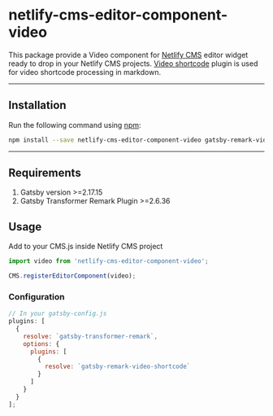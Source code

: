 # netlify-cms-editor-component-video

This package provide a Video component for [Netlify CMS](https://www.netlifycms.org/) editor widget ready to drop in your Netlify CMS projects.
[Video shortcode](https://github.com/agrawalaayushi/gatsby-remark-video-shortcode) plugin is used for video shortcode processing in markdown.

---

## Installation

Run the following command using [npm](https://www.npmjs.com/):

```bash
npm install --save netlify-cms-editor-component-video gatsby-remark-video-shortcode 

```

---

## Requirements

1. Gatsby version >=2.17.15
2. Gatsby Transformer Remark Plugin >=2.6.36

## Usage

Add to your CMS.js inside Netlify CMS project

```js
import video from 'netlify-cms-editor-component-video';

CMS.registerEditorComponent(video);

```

### Configuration

```js
// In your gatsby-config.js
plugins: [
  {
    resolve: `gatsby-transformer-remark`,
    options: {
      plugins: [
        {
          resolve: `gatsby-remark-video-shortcode`
        }
      ]
    }
  }
];
```
